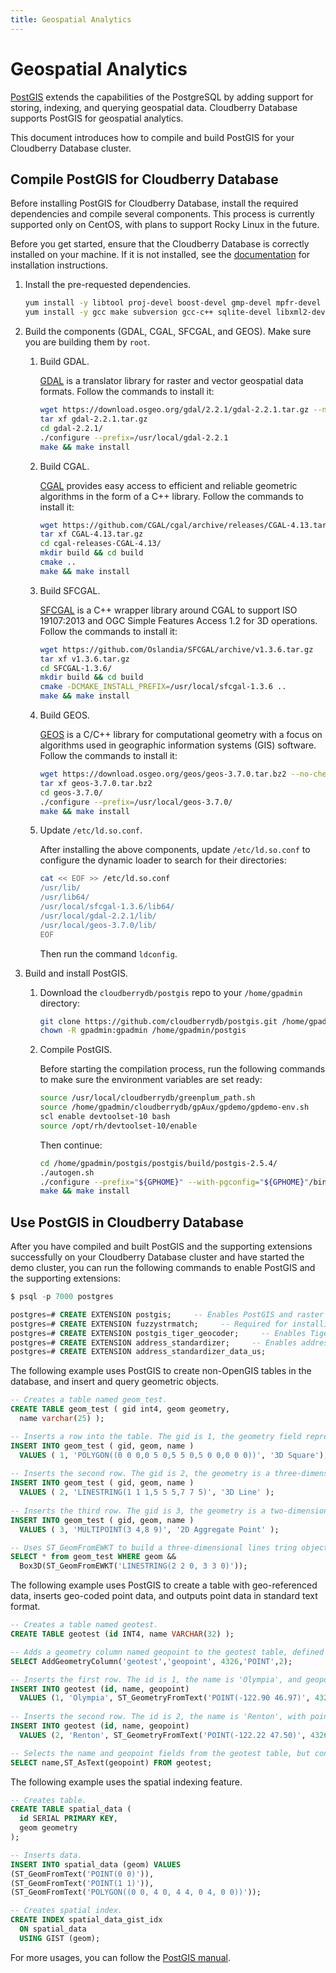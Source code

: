 ```yaml
---
title: Geospatial Analytics
---
```


# Geospatial Analytics

[PostGIS](https://postgis.net/) extends the capabilities of the PostgreSQL by adding support for storing, indexing, and querying geospatial data. Cloudberry Database supports PostGIS for geospatial analytics.

This document introduces how to compile and build PostGIS for your Cloudberry Database cluster.

## Compile PostGIS for Cloudberry Database

Before installing PostGIS for Cloudberry Database, install the required dependencies and compile several components. This process is currently supported only on CentOS, with plans to support Rocky Linux in the future.

Before you get started, ensure that the Cloudberry Database is correctly installed on your machine. If it is not installed, see the [documentation](https://cloudberrydb.org/docs/) for installation instructions.

1. Install the pre-requested dependencies.

    ```bash
    yum install -y libtool proj-devel boost-devel gmp-devel mpfr-devel pcre-devel protobuf protobuf-c protobuf-devel protobuf-c-devel && \
    yum install -y gcc make subversion gcc-c++ sqlite-devel libxml2-devel swig expat-devel libcurl-devel python36-devel json-c
    ```

2. Build the components (GDAL, CGAL, SFCGAL, and GEOS). Make sure you are building them by `root`.

    1. Build GDAL.

        [GDAL](https://gdal.org/index.html) is a translator library for raster and vector geospatial data formats. Follow the commands to install it:

        ```bash
        wget https://download.osgeo.org/gdal/2.2.1/gdal-2.2.1.tar.gz --no-check-certificate
        tar xf gdal-2.2.1.tar.gz
        cd gdal-2.2.1/
        ./configure --prefix=/usr/local/gdal-2.2.1
        make && make install
        ```

    2. Build CGAL.

        [CGAL](https://www.cgal.org/) provides easy access to efficient and reliable geometric algorithms in the form of a C++ library. Follow the commands to install it:

        ```bash
        wget https://github.com/CGAL/cgal/archive/releases/CGAL-4.13.tar.gz
        tar xf CGAL-4.13.tar.gz
        cd cgal-releases-CGAL-4.13/
        mkdir build && cd build
        cmake ..
        make && make install
        ```

    3. Build SFCGAL.

        [SFCGAL](https://github.com/Oslandia/SFCGAL) is a C++ wrapper library around CGAL to support ISO 19107:2013 and OGC Simple Features Access 1.2 for 3D operations. Follow the commands to install it:

        ```bash
        wget https://github.com/Oslandia/SFCGAL/archive/v1.3.6.tar.gz
        tar xf v1.3.6.tar.gz
        cd SFCGAL-1.3.6/
        mkdir build && cd build
        cmake -DCMAKE_INSTALL_PREFIX=/usr/local/sfcgal-1.3.6 ..
        make && make install
        ```

    4. Build GEOS.

        [GEOS](https://libgeos.org/) is a C/C++ library for computational geometry with a focus on algorithms used in geographic information systems (GIS) software. Follow the commands to install it:

        ```bash
        wget https://download.osgeo.org/geos/geos-3.7.0.tar.bz2 --no-check-certificate
        tar xf geos-3.7.0.tar.bz2
        cd geos-3.7.0/
        ./configure --prefix=/usr/local/geos-3.7.0/
        make && make install
        ```

    5. Update `/etc/ld.so.conf`.

        After installing the above components, update `/etc/ld.so.conf` to configure the dynamic loader to search for their directories:

        ```bash
        cat << EOF >> /etc/ld.so.conf
        /usr/lib/
        /usr/lib64/
        /usr/local/sfcgal-1.3.6/lib64/
        /usr/local/gdal-2.2.1/lib/
        /usr/local/geos-3.7.0/lib/
        EOF
        ```

        Then run the command `ldconfig`.

3. Build and install PostGIS.

    1. Download the `cloudberrydb/postgis` repo to your `/home/gpadmin` directory:

        ```bash
        git clone https://github.com/cloudberrydb/postgis.git /home/gpadmin/postgis
        chown -R gpadmin:gpadmin /home/gpadmin/postgis
        ```

    2. Compile PostGIS.

        Before starting the compilation process, run the following commands to make sure the environment variables are set ready:

        ```bash
        source /usr/local/cloudberrydb/greenplum_path.sh
        source /home/gpadmin/cloudberrydb/gpAux/gpdemo/gpdemo-env.sh
        scl enable devtoolset-10 bash
        source /opt/rh/devtoolset-10/enable
        ```

        Then continue:

        ```bash
        cd /home/gpadmin/postgis/postgis/build/postgis-2.5.4/
        ./autogen.sh
        ./configure --prefix="${GPHOME}" --with-pgconfig="${GPHOME}"/bin/pg_config --with-raster --without-topology --with-gdalconfig=/usr/local/gdal-2.2.1/bin/gdal-config --with-sfcgal=/usr/local/sfcgal-1.3.6/bin/sfcgal-config --with-geosconfig=/usr/local/geos-3.7.0/bin/geos-config
        make && make install
        ```

## Use PostGIS in Cloudberry Database

After you have compiled and built PostGIS and the supporting extensions successfully on your Cloudberry Database cluster and have started the demo cluster, you can run the following commands to enable PostGIS and the supporting extensions:

```sql
$ psql -p 7000 postgres

postgres=# CREATE EXTENSION postgis;     -- Enables PostGIS and raster
postgres=# CREATE EXTENSION fuzzystrmatch;     -- Required for installing Tiger Geocoder
postgres=# CREATE EXTENSION postgis_tiger_geocoder;     -- Enables Tiger Geocoder
postgres=# CREATE EXTENSION address_standardizer;     -- Enables address_standardizer
postgres=# CREATE EXTENSION address_standardizer_data_us;
```

The following example uses PostGIS to create non-OpenGIS tables in the database, and insert and query geometric objects.

```sql
-- Creates a table named geom_test.
CREATE TABLE geom_test ( gid int4, geom geometry, 
  name varchar(25) );

-- Inserts a row into the table. The gid is 1, the geometry field represents a three-dimensional polygon object (a 3D square) using WKT format, and the name is '3D Square'.
INSERT INTO geom_test ( gid, geom, name )
  VALUES ( 1, 'POLYGON((0 0 0,0 5 0,5 5 0,5 0 0,0 0 0))', '3D Square');
  
-- Inserts the second row. The gid is 2, the geometry is a three-dimensional line string, and the name is '3D Line'.
INSERT INTO geom_test ( gid, geom, name ) 
  VALUES ( 2, 'LINESTRING(1 1 1,5 5 5,7 7 5)', '3D Line' );
  
-- Inserts the third row. The gid is 3, the geometry is a two-dimensional multi-point object, and the name is '2D Aggregate Point'.
INSERT INTO geom_test ( gid, geom, name )
  VALUES ( 3, 'MULTIPOINT(3 4,8 9)', '2D Aggregate Point' );

-- Uses ST_GeomFromEWKT to build a three-dimensional lines tring object from EWKT, then use Box3D to get the three-dimensional bounding box of that object. Use the && operator to query all rows in the geom_test table whose geom field intersects with the bounding box.
SELECT * from geom_test WHERE geom &&
  Box3D(ST_GeomFromEWKT('LINESTRING(2 2 0, 3 3 0)'));
```

The following example uses PostGIS to create a table with geo-referenced data, inserts geo-coded point data, and outputs point data in standard text format.

```sql
-- Creates a table named geotest.
CREATE TABLE geotest (id INT4, name VARCHAR(32) );

-- Adds a geometry column named geopoint to the geotest table, defined as a POINT type with 2 dimensions, and specifies its Spatial Reference System (SRID) as 4326 (representing the WGS84 geographic coordinate system).
SELECT AddGeometryColumn('geotest','geopoint', 4326,'POINT',2);

-- Inserts the first row. The id is 1, the name is 'Olympia', and geopoint is a point object build from WKT text using ST_GeometryFromText with coordinates (-122.90, 46.97) and SRID 4326.
INSERT INTO geotest (id, name, geopoint)
  VALUES (1, 'Olympia', ST_GeometryFromText('POINT(-122.90 46.97)', 4326));
  
-- Inserts the second row. The id is 2, the name is 'Renton', with point coordinates (-122.22, 47.50) and the same SRID of 4326.
INSERT INTO geotest (id, name, geopoint)
  VALUES (2, 'Renton', ST_GeometryFromText('POINT(-122.22 47.50)', 4326));

-- Selects the name and geopoint fields from the geotest table, but converts the geopoint field to standard text (WKT) format using the ST_AsText function.
SELECT name,ST_AsText(geopoint) FROM geotest;
```

The following example uses the spatial indexing feature.

```sql
-- Creates table.
CREATE TABLE spatial_data (
  id SERIAL PRIMARY KEY,
  geom geometry
);

-- Inserts data.
INSERT INTO spatial_data (geom) VALUES 
(ST_GeomFromText('POINT(0 0)')),
(ST_GeomFromText('POINT(1 1)')),
(ST_GeomFromText('POLYGON((0 0, 4 0, 4 4, 0 4, 0 0))'));

-- Creates spatial index.
CREATE INDEX spatial_data_gist_idx
  ON spatial_data
  USING GIST (geom);
```

For more usages, you can follow the [PostGIS manual](https://postgis.net/documentation/manual/).
